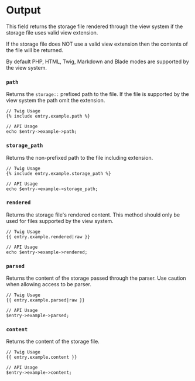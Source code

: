 # Output

This field returns the storage file rendered through the view system if the storage file uses valid view extension.

If the storage file does NOT use a valid view extension then the contents of the file will be returned.

By default PHP, HTML, Twig, Markdown and Blade modes are supported by the view system.

### `path`

Returns the `storage::` prefixed path to the file. If the file is supported by the view system the path omit the extension.

```
// Twig Usage
{% include entry.example.path %}

// API Usage
echo $entry->example->path;
```

### `storage_path`

Returns the non-prefixed path to the file including extension.

```
// Twig Usage
{% include entry.example.storage_path %}

// API Usage
echo $entry->example->storage_path;
```

### `rendered`

Returns the storage file's rendered content. This method should only be used for files supported by the view system.

```
// Twig Usage
{{ entry.example.rendered|raw }}

// API Usage
echo $entry->example->rendered;
```

### `parsed`

Returns the content of the storage passed through the parser. Use caution when allowing access to be parser.

```
// Twig Usage
{{ entry.example.parsed|raw }}

// API Usage
$entry->example->parsed;
```

### `content`

Returns the content of the storage file.

```
// Twig Usage
{{ entry.example.content }}

// API Usage
$entry->example->content;
```
